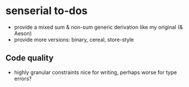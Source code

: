 # senserial to-dos
  * provide a mixed sum & non-sum generic derivation like my original (& Aeson)
  * provide more versions: binary, cereal, store-style

## Code quality
  * highly granular constraints nice for writing, perhaps worse for type errors?
